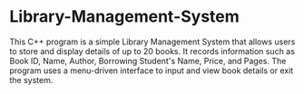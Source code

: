# Library-Management-System
This C++ program is a simple Library Management System that allows users to store and display details of up to 20 books. It records information such as Book ID, Name, Author, Borrowing Student's Name, Price, and Pages. The program uses a menu-driven interface to input and view book details or exit the system.
